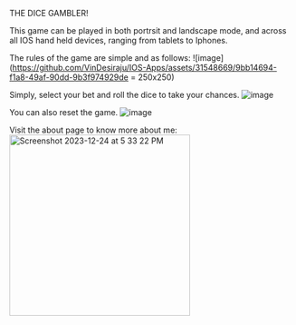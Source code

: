 THE DICE GAMBLER!

This game can be played in both portrsit and landscape mode, and across all IOS hand held devices, ranging from tablets to Iphones.

The rules of the game are simple and as follows:
![image](https://github.com/VinDesiraju/IOS-Apps/assets/31548669/9bb14694-f1a8-49af-90dd-9b3f974929de = 250x250)

Simply, select your bet and roll the dice to take your chances.
![image](https://github.com/VinDesiraju/IOS-Apps/assets/31548669/ed265ff4-8969-41ab-9cf5-98e9ad49ee49)

You can also reset the game.
![image](https://github.com/VinDesiraju/IOS-Apps/assets/31548669/7ec493d1-cf0a-4aa9-a952-d7a6a5e2e2c7)

Visit the about page to know more about me:
<img width="319" alt="Screenshot 2023-12-24 at 5 33 22 PM" src="https://github.com/VinDesiraju/IOS-Apps/assets/31548669/9cdfbd55-8884-4ec2-80c0-58adcd03b177">




